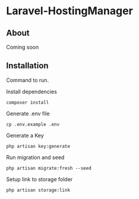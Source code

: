 # Laravel-HostingManager

## About
Coming soon

## Installation

Command to run.

Install dependencies
```
composer install
```
Generate .env file
```
cp .env.example .env
```
Generate a Key
```
php artisan key:generate
```
Run migration and seed
```
php artisan migrate:fresh --seed
```
Setup link to storage folder
```
php artisan storage:link
```
